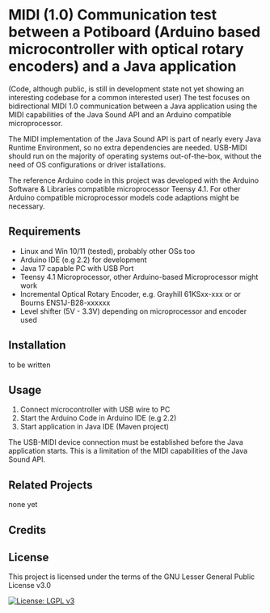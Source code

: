 #  MIDI (1.0) Communication test between a Potiboard (Arduino based microcontroller with optical rotary encoders) and a Java application
 (Code, although public, is still in development state not yet showing an interesting codebase for a common interested user)
 The test focuses on bidirectional MIDI 1.0 communication between a Java application using the MIDI capabilities of the Java Sound API and an Arduino compatible microprocessor.

 The MIDI implementation of the Java Sound API is part of nearly every Java Runtime Environment, so no extra dependencies are needed.
 USB-MIDI should run on the majority of operating systems out-of-the-box, without the need of OS configurations or driver istallations.
 
 The reference Arduino code in this project was developed with the Arduino Software & Libraries compatible microprocessor Teensy 4.1.
 For other Arduino compatible microprocessor models code adaptions might be necessary.

## Requirements
- Linux and Win 10/11 (tested), probably other OSs too
- Arduino IDE (e.g 2.2) for development
- Java 17 capable PC with USB Port
- Teensy 4.1 Microprocessor, other Arduino-based Microprocessor might work
- Incremental Optical Rotary Encoder, e.g. Grayhill 61KSxx-xxx or or Bourns ENS1J-B28-xxxxxx
- Level shifter (5V - 3.3V) depending on microprocessor and encoder used

## Installation
to be written

## Usage
1. Connect microcontroller with USB wire to PC
2. Start the Arduino Code in Arduino IDE (e.g 2.2)
3. Start application in Java IDE (Maven project) 

The USB-MIDI device connection must be established before the Java application starts.
This is a limitation of the MIDI capabilities of the Java Sound API.

## Related Projects
none yet

## Credits


## License
This project is licensed under the terms of the GNU Lesser General Public License v3.0

[![License: LGPL v3](https://img.shields.io/badge/License-LGPL%20v3-blue.svg)](https://www.gnu.org/licenses/lgpl-3.0)
